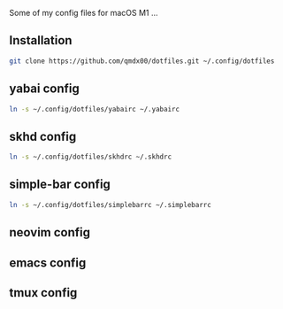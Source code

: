 Some of my config files for macOS M1 ...

## Installation

```bash
git clone https://github.com/qmdx00/dotfiles.git ~/.config/dotfiles
```

## yabai config
```bash
ln -s ~/.config/dotfiles/yabairc ~/.yabairc
```

## skhd config
```bash
ln -s ~/.config/dotfiles/skhdrc ~/.skhdrc
```
## simple-bar config
```bash
ln -s ~/.config/dotfiles/simplebarrc ~/.simplebarrc
```

## neovim config

## emacs config

## tmux config
